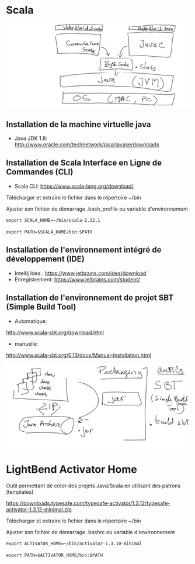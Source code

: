 # Scala

![alt tag](https://github.com/CollegeBoreal/INF1042-16E/blob/master/C.Installation/HelloWorld.png)

## Installation de la machine virtuelle java

* Java JDK 1.8: http://www.oracle.com/technetwork/java/javase/downloads

## Installation de Scala Interface en Ligne de Commandes (CLI)

* Scala CLI: https://www.scala-lang.org/download/

Télécharger et extraire le fichier dans le répertoire ~/bin

Ajuster son fichier de démarrage .bash_profile ou variable d'environnement 
```
export SCALA_HOME=~/bin/scala-2.12.1

export PATH=$SCALA_HOME/bin:$PATH
```


## Installation de l'environnement intégré de développement (IDE)

* Intellij Idea : https://www.jetbrains.com/idea/download
* Enregistrement: https://www.jetbrains.com/student/

## Installation de l'environnement de projet SBT (Simple Build Tool)

* Automatique:  

http://www.scala-sbt.org/download.html

* manuelle:  

http://www.scala-sbt.org/0.13/docs/Manual-Installation.html

![alt tag](https://github.com/CollegeBoreal/INF1042-16E/blob/master/C.Installation/sbt.png)

# LightBend Activator Home

  Outil permettant de créer des projets Java/Scala en utilisant des patrons (templates)

https://downloads.typesafe.com/typesafe-activator/1.3.12/typesafe-activator-1.3.12-minimal.zip

Télécharger et extraire le fichier dans le répertoire ~/bin

Ajuster son fichier de démarrage .bashrc ou variable d'environnement 
```
export ACTIVATOR_HOME=~/bin/activator-1.3.10-minimal

export PATH=$ACTIVATOR_HOME/bin:$PATH
```
